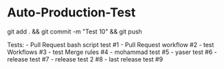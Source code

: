 # Auto-Production-Test

git add . && git commit -m "Test 10" && git push

Tests:
    - Pull Request bash script test #1
    - Pull Request workflow #2
    - test Workflows #3
    - test Merge rules #4
    - mohammad test #5
    - yaser test #6
    - release test #7
    - release test 2 #8
    - last release test #9

